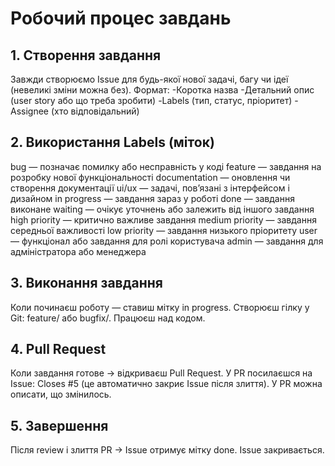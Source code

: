 # Робочий процес завдань

## 1. Створення завдання

Завжди створюємо Issue для будь-якої нової задачі, багу чи ідеї (невеликі зміни можна без).
Формат:
-Коротка назва
-Детальний опис (user story або що треба зробити)
-Labels (тип, статус, пріоритет)
-Assignee (хто відповідальний)

## 2. Використання Labels (міток)

bug — позначає помилку або несправність у коді
feature — завдання на розробку нової функціональності
documentation — оновлення чи створення документації
ui/ux — задачі, пов’язані з інтерфейсом і дизайном
in progress — завдання зараз у роботі
done — завдання виконане
waiting — очікує уточнень або залежить від іншого завдання
high priority — критично важливе завдання
medium priority — завдання середньої важливості
low priority — завдання низького пріоритету
user — функціонал або завдання для ролі користувача
admin — завдання для адміністратора або менеджера

## 3. Виконання завдання

Коли починаєш роботу — ставиш мітку in progress.
Створюєш гілку у Git: feature/<short-name> або bugfix/<short-name>.
Працюєш над кодом.

## 4. Pull Request

Коли завдання готове → відкриваєш Pull Request.
У PR посилаєшся на Issue:
Closes #5
(це автоматично закриє Issue після злиття).
У PR можна описати, що змінилось.

## 5. Завершення

Після review і злиття PR → Issue отримує мітку done.
Issue закривається.


